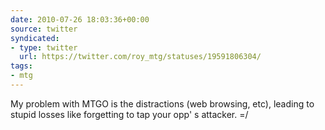 ```yaml
---
date: 2010-07-26 18:03:36+00:00
source: twitter
syndicated:
- type: twitter
  url: https://twitter.com/roy_mtg/statuses/19591806304/
tags:
- mtg
---
```


My problem with MTGO is the distractions (web browsing, etc), leading to stupid losses like forgetting to tap your opp' s attacker. =/